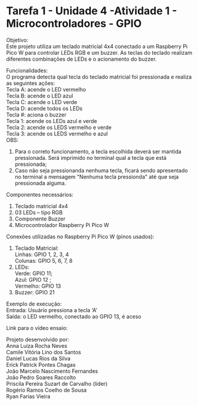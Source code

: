 # Tarefa 1 - Unidade 4 -Atividade 1 - Microcontroladores - GPIO

Objetivo:  
Este projeto utiliza um teclado matricial 4x4 conectado a um Raspberry Pi Pico W para controlar LEDs RGB e um buzzer. As teclas do teclado realizam diferentes combinações de LEDs e o acionamento do buzzer.

Funcionalidades:  
O programa detecta qual tecla do teclado matricial foi pressionada e realiza as seguintes ações:  
Tecla A: acende o LED vermelho  
Tecla B: acende o LED azul  
Tecla C: acende o LED verde  
Tecla D: acende todos os LEDs  
Tecla #: aciona o buzzer  
Tecla 1: acende os LEDs azul e verde  
Tecla 2: acende os LEDS vermelho e verde  
Tecla 3: acende os LEDS vermelho e azul  
OBS:      
1) Para o correto funcionamento, a tecla escolhida deverá ser mantida pressionada. Será imprimido no terminal qual a tecla que está pressionada;
2) Caso não seja pressionanda nenhuma tecla, ficará sendo apresentado no terminal a mensagem "Nenhuma tecla pressionda" até que seja pressionada alguma.  

Componentes necessários:
1) Teclado matricial 4x4
2) 03 LEDs – tipo RGB
3) Componente Buzzer
4) Microcontrolador Raspberry Pi Pico W

Conexões utilizadas no Raspberry Pi Pico W (pinos usados):
1) Teclado Matricial:  
     Linhas: GPIO 1, 2, 3, 4  
     Colunas: GPIO 5, 6, 7, 8
2) LEDs:  
     Verde: GPIO 11;  
     Azul: GPIO 12 ;  
     Vermelho: GPIO 13
3) Buzzer: GPIO 21

Exemplo de execução:  
Entrada: Usuário pressiona a tecla ‘A’  
Saída: o LED vermelho, conectado ao GPIO 13, é aceso  

Link para o vídeo ensaio:  


Projeto desenvolvido por:   
Anna Luiza Rocha Neves  
Camile Vitória Lino dos Santos  
Daniel Lucas Rios da Silva  
Erick Patrick Pontes Chagas  
João Marcelo Nascimento Fernandes  
João Pedro Soares Raccolto  
Priscila Pereira Suzart de Carvalho (líder)  
Rogério Ramos Coelho de Sousa  
Ryan Farias Vieira
